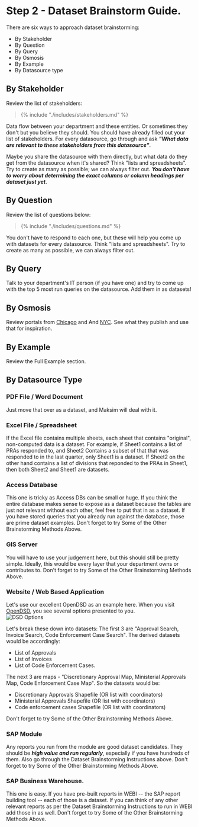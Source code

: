 # Step 2 - Dataset Brainstorm Guide.

There are six ways to approach dataset brainstorming: 

* By Stakeholder
* By Question
* By Query
* By Osmosis
* By Example
* By Datasource type


## By Stakeholder
Review the list of stakeholders:

> {% include "./includes/stakeholders.md" %} 

Data flow between your department and these entities.  Or sometimes they don't but you believe they should.  You should have already filled out your list of stakeholders.  For every datasource, go through and ask ***"What data are relevant to these stakeholders from this datasource"***.

Maybe you share the datasource with them directly, but what data do they get from the datasource when it's shared?  Think "lists and spreadsheets".  Try to create as many as possible; we can always filter out.  ***You don't have to worry about determining the exact columns or column headings per dataset just yet***. 

## By Question
Review the list of questions below:
> {% include "./includes/questions.md" %} 

You don't have to respond to each one, but these will help you come up with datasets for every datasource.  Think "lists and spreadsheets".  Try to create as many as possible, we can always filter out.

## By Query
Talk to your department's IT person (if you have one) and try to come up with the top 5 most run queries on the datasource.  Add them in as datasets!

## By Osmosis
Review portals from [Chicago](http://data.cityofchicago.org) and And [NYC](https://nycopendata.socrata.com/).  See what they publish and use that for inspiration.

## By Example
Review the Full Example section.


## By Datasource Type

### PDF File / Word Document
Just move that over as a dataset, and Maksim will deal with it.


### Excel File / Spreadsheet
If the Excel file contains multiple sheets, each sheet that contains "original", non-computed data is a dataset.  For example, if Sheet1 contains a list of PRAs responded to, and Sheet2 Contains a subset of that that was responded to in the last quarter, only Sheet1 is a dataset.  If Sheet2 on the other hand contains a list of divisions that reponded to the PRAs in Sheet1, then both Sheet2 and Sheet1 are datasets. 

### Access Database
This one is tricky as Access DBs can be small or huge.  If you think the entire database makes sense to expose as a dataset because the tables are just not relevant without each other, feel free to put that in as a dataset.  If you have stored queries that you already run against the database, those are prime dataset examples.  Don't forget to try Some of the Other Brainstorming Methods Above.

### GIS Server
You will have to use your judgement here, but this should still be pretty simple.  Ideally, this would be every layer that your department owns or contributes to.  Don't forget to try Some of the Other Brainstorming Methods Above.

### Website / Web Based Application
Let's use our excellent OpenDSD as an example here.  When you visit [OpenDSD](http://www.sandiego.gov/development-services/opendsd), you see several options presented to you.  
![DSD Options](http://take.ms/KXjLO)

Let's break these down into datasets:
The first 3 are "Approval Search, Invoice Search, Code Enforcement Case Search".  The derived datasets would be accordingly:

* List of Approvals
* List of Invoices
* List of Code Enforcement Cases.

The next 3 are maps - "Discretionary Approval Map, Ministerial Approvals Map, Code Enforcement Case Map". So the datasets would be:

* Discretionary Approvals Shapefile (OR list with coordinators)
* Ministerial Approvals Shapefile (OR list with coordinators)
* Code enforcement cases Shapefile (OR list with coordinators)

Don't forget to try Some of the Other Brainstorming Methods Above.

### SAP Module
Any reports you run from the module are good dataset candidates.  They should be ***high value and run regularly***, especially if you have hundreds of them.  Also go through the Dataset Brainstorming Instructions above.  Don't forget to try Some of the Other Brainstorming Methods Above.

### SAP Business Warehouse.
This one is easy.  If you have pre-built reports in WEBI -- the SAP report building tool -- each of those is a dataset.  If you can think of any other relevant reports as per the Dataset Brainstorming Instructions to run in WEBI add those in as well.  Don't forget to try Some of the Other Brainstorming Methods Above.
